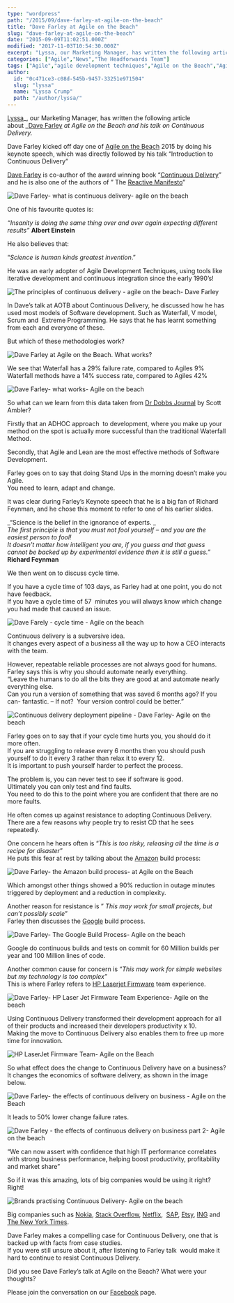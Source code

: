 ```yaml
---
type: "wordpress"
path: "/2015/09/dave-farley-at-agile-on-the-beach"
title: "Dave Farley at Agile on the Beach"
slug: "dave-farley-at-agile-on-the-beach"
date: "2015-09-09T11:02:51.000Z"
modified: "2017-11-03T10:54:30.000Z"
excerpt: "Lyssa, our Marketing Manager, has written the following article about Dave Farley at Agile on the Beach and his talk on Continuous Delivery. Dave Farley kicked off day one of Agile on the Beach 2015 by doing his keynote speech, which was directly followed by his talk “Introduction to Continuous Delivery” Dave Farley is co-author of the award …"
categories: ["Agile","News","The Headforwards Team"]
tags: ["Agile","agile development techniques","Agile on the Beach","Agile on the Beach 2015","albert einstein","amazon build process","AOTB","continuous delivery","dave farley","dave farley at agile on the beach","extreme programming","google build process","iteration","iterative development","keynote","principles of continuous delivery","scrum","Software","software development","the effect on business","v model","waterfall","xp"]
author:
  id: "0c471ce3-c08d-545b-9457-33251e971504"
  slug: "lyssa"
  name: "Lyssa Crump"
  path: "/author/lyssa/"
---
```

[Lyssa](https://uk.linkedin.com/in/lyssafeecrump)_, our Marketing Manager, has written the following article about _[Dave Farley](https://twitter.com/davefarley77) _at Agile on the Beach and his talk on Continuous Delivery._

Dave Farley kicked off day one of [Agile on the Beach](http://agileonthebeach.com/) 2015 by doing his keynote speech, which was directly followed by his talk “Introduction to Continuous Delivery”

[Dave Farley](http://www.davefarley.net) is co-author of the award winning book “[Continuous Delivery](http://www.amazon.com/Continuous-Delivery-Deployment-Automation-Addison-Wesley/dp/0321601912)” and he is also one of the authors of ” The [Reactive Manifesto](http://www.reactivemanifesto.org/)”


<section class="gallery">


![Dave Farley- what is continuous delivery- agile on the beach ](/wp-content/uploads/2015/09/Dave-Farley-continuous-delivery-at-Agile-on-the-Beach.jpg)

</section>



One of his favourite quotes is:

_“Insanity is doing the same thing over and over again expecting different results”_ **Albert Einstein**

He also believes that:

“_Science is human kinds greatest invention_.”

He was an early adopter of Agile Development Techniques, using tools like iterative development and continuous integration since the early 1990’s!


<section class="gallery">


![The principles of continuous delivery - agile on the beach- Dave Farley ](/wp-content/uploads/2015/09/Dave-Farley-the-principles-of-continuous-delivery-at-AOTB.jpg)

</section>



In Dave’s talk at AOTB about Continuous Delivery, he discussed how he has used most models of Software development. Such as Waterfall, V model, Scrum and  Extreme Programming. He says that he has learnt something from each and everyone of these.

But which of these methodologies work?


<section class="gallery">


![Dave Farley at Agile on the Beach. What works?](/wp-content/uploads/2015/09/Dave-Farley-at-Agile-on-the-Beach-what-works.jpg)

</section>



We see that Waterfall has a 29% failure rate, compared to Agiles 9%  
Waterfall methods have a 14% success rate, compared to Agiles 42%


<section class="gallery">


![Dave Farley- what works- Agile on the beach](/wp-content/uploads/2015/09/Dave-Farley-Agile-on-the-beach-what-works-more-datas.jpg)

</section>



So what can we learn from this data taken from [Dr Dobbs Journal](http://www.drdobbs.com/author/Scott-Ambler) by Scott Ambler?

Firstly that an ADHOC approach  to development, where you make up your method on the spot is actually more successful than the traditional Waterfall Method.

Secondly, that Agile and Lean are the most effective methods of Software Development.

Farley goes on to say that doing Stand Ups in the morning doesn’t make you Agile.  
You need to learn, adapt and change.

It was clear during Farley’s Keynote speech that he is a big fan of Richard Feynman, and he chose this moment to refer to one of his earlier slides.

_“Science is the belief in the ignorance of experts. _  
_The first principle is that you must not fool yourself – and you are the easiest person to fool!_  
_It doesn’t matter how intelligent you are, if you guess and that guess cannot be backed up by experimental evidence then it is still a guess.”_  
**Richard Feynman**

We then went on to discuss cycle time.

If you have a cycle time of 103 days, as Farley had at one point, you do not have feedback.  
If you have a cycle time of 57  minutes you will always know which change you had made that caused an issue.


<section class="gallery">


![Dave Farely - cycle time - Agile on the beach ](/wp-content/uploads/2015/09/Dave-Farley-Continuous-Delivery-at-Agile-on-the-beach.jpg)

</section>



Continuous delivery is a subversive idea.  
It changes every aspect of a business all the way up to how a CEO interacts with the team.

However, repeatable reliable processes are not always good for humans. Farley says this is why you should automate nearly everything.  
“Leave the humans to do all the bits they are good at and automate nearly everything else.  
Can you run a version of something that was saved 6 months ago? If you can- fantastic. – If not?  Your version control could be better.”


<section class="gallery">


![Continuous delivery deployment pipeline - Dave Farley- Agile on the beach](/wp-content/uploads/2015/09/Dave-Farley-Agile-on-the-beach-Continuous-Delivery-Process.jpg)

</section>



Farley goes on to say that if your cycle time hurts you, you should do it more often.  
If you are struggling to release every 6 months then you should push yourself to do it every 3 rather than relax it to every 12.  
It is important to push yourself harder to perfect the process.

The problem is, you can never test to see if software is good.  
Ultimately you can only test and find faults.  
You need to do this to the point where you are confident that there are no more faults.

He often comes up against resistance to adopting Continuous Delivery.  
There are a few reasons why people try to resist CD that he sees repeatedly.

One concern he hears often is “_This is too risky, releasing all the time is a recipe for disaster_”  
He puts this fear at rest by talking about the [Amazon](http://www.amazon.co.uk/) build process:


<section class="gallery">


![Dave Farley- the Amazon build process- at Agile on the Beach](/wp-content/uploads/2015/09/Dave-Farley-The-Amazon-Build-Process-Agile-on-the-beach.jpg)

</section>



Which amongst other things showed a 90% reduction in outage minutes triggered by deployment and a reduction in complexity.

Another reason for resistance is ” _This may work for small projects, but can’t possibly scale_”  
Farley then discusses the [Google](https://www.google.co.uk/) build process.


<section class="gallery">


![Dave Farley- The Google Build Process- Agile on the beach ](/wp-content/uploads/2015/09/Dave-Farley-The-Google-Build-Process-AOTB.jpg)

</section>



Google do continuous builds and tests on commit for 60 Million builds per year and 100 Million lines of code.

Another common cause for concern is “_This may work for simple websites but my technology is too complex”_  
This is where Farley refers to [HP Laserjet Firmware](http://www.hp.com/country/us/en/uc/welcome.html) team experience.


<section class="gallery">


![Dave Farley- HP Laser Jet Firmware Team Experience- Agile on the beach ](/wp-content/uploads/2015/09/Dave-Farley-HP-Laserjet-firmware-team-experience-agile-on-the-beach.jpg)

</section>



Using Continuous Delivery transformed their development approach for all of their products and increased their developers productivity x 10.  
Making the move to Continuous Delivery also enables them to free up more time for innovation.


<section class="gallery">


![HP LaserJet Firmware Team- Agile on the Beach ](/wp-content/uploads/2015/09/Dave-Farley-HP-Laser-Jet-Firmware-team-2008-v-2011-Agile-on-the-Beach.jpg)

</section>



So what effect does the change to Continuous Delivery have on a business?  
It changes the economics of software delivery, as shown in the image below.


<section class="gallery">


![Dave Farley- the effects of continuous delivery on business - Agile on the Beach](/wp-content/uploads/2015/09/Dave-Farley-the-effects-on-business-agile-on-the-beach.jpg)

</section>



It leads to 50% lower change failure rates.


<section class="gallery">


![Dave Farley - the effects of continuous delivery on business part 2- Agile on the beach](/wp-content/uploads/2015/09/Dave-Farley-the-effect-on-business-part-2-agile-on-the-beach.jpg)

</section>



“We can now assert with confidence that high IT performance correlates with strong business performance, helping boost productivity, profitability and market share”

So if it was this amazing, lots of big companies would be using it right? Right!


<section class="gallery">


![Brands practising Continuous Delivery- Agile on the beach ](/wp-content/uploads/2015/09/Dave-Farley-who-practices-continuous-delivery-AOTB.jpg)

</section>



Big companies such as [Nokia](http://www.nokia.com/en_int), [Stack Overflow](http://stackoverflow.com/), [Netflix](https://www.netflix.com/gb/),  [SAP](http://go.sap.com/index.html), [Etsy](https://www.etsy.com/uk/), [ING](http://www.ing.com/en.htm) and [The New York Times](http://www.nytimes.com/).

Dave Farley makes a compelling case for Continuous Delivery, one that is backed up with facts from case studies.  
If you were still unsure about it, after listening to Farley talk  would make it hard to continue to resist Continuous Delivery.

Did you see Dave Farley’s talk at Agile on the Beach? What were your thoughts?

Please join the conversation on our [Facebook](https://www.facebook.com/headforwards) page.
